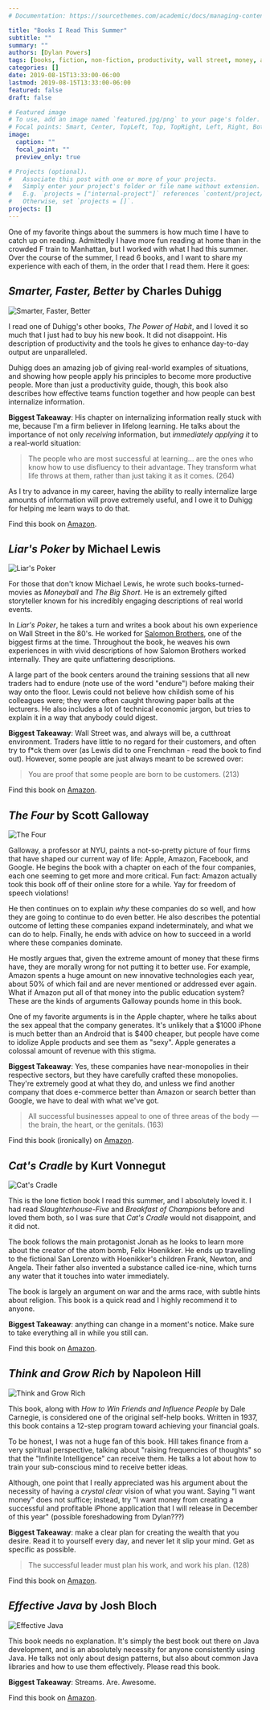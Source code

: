 ```yaml
---
# Documentation: https://sourcethemes.com/academic/docs/managing-content/

title: "Books I Read This Summer"
subtitle: ""
summary: ""
authors: [Dylan Powers]
tags: [books, fiction, non-fiction, productivity, wall street, money, amazon, apple, facebook, google, java]
categories: []
date: 2019-08-15T13:33:00-06:00
lastmod: 2019-08-15T13:33:00-06:00
featured: false
draft: false

# Featured image
# To use, add an image named `featured.jpg/png` to your page's folder.
# Focal points: Smart, Center, TopLeft, Top, TopRight, Left, Right, BottomLeft, Bottom, BottomRight.
image:
  caption: ""
  focal_point: ""
  preview_only: true

# Projects (optional).
#   Associate this post with one or more of your projects.
#   Simply enter your project's folder or file name without extension.
#   E.g. `projects = ["internal-project"]` references `content/project/deep-learning/index.md`.
#   Otherwise, set `projects = []`.
projects: []
---
```


One of my favorite things about the summers is how much time I have to catch up on reading. Admittedly I have more fun reading at home than in the crowded F train to Manhattan, but I worked with what I had this summer. Over the course of the summer, I read 6 books, and I want to share my experience with each of them, in the order that I read them. Here it goes:

## _Smarter, Faster, Better_ by Charles Duhigg

![Smarter, Faster, Better](sfb.jpeg)

I read one of Duhigg's other books, _The Power of Habit_, and I loved it so much that I just had to buy his new book. It did not disappoint. His description of productivity and the tools he gives to enhance day-to-day output are unparalleled. 

Duhigg does an amazing job of giving real-world examples of situations, and showing how people apply his principles to become more productive people. More than just a productivity guide, though, this book also describes how effective teams function together and how people can best internalize information.

**Biggest Takeaway**: His chapter on internalizing information really stuck with me, because I'm a firm believer in lifelong learning. He talks about the importance of not only _receiving_ information, but _immediately applying it_ to a real-world situation:

> The people who are most successful at learning... are the ones who know how to use disfluency to their advantage. They transform what life throws at them, rather than just taking it as it comes. (264)

As I try to advance in my career, having the ability to really internalize large amounts of information will prove extremely useful, and I owe it to Duhigg for helping me learn ways to do that.

Find this book on [Amazon](https://www.amazon.com/Smarter-Faster-Better-Transformative-Productivity/dp/0812983599/ref=sr_1_3?crid=3VE58XKTHXWD9&keywords=smarter+faster+better&qid=1565898014&s=books&sprefix=smarter+faster%2Cstripbooks%2C159&sr=1-3).

## _Liar's Poker_ by Michael Lewis

![Liar's Poker](lp.jpeg)

For those that don't know Michael Lewis, he wrote such books-turned-movies as _Moneyball_ and _The Big Short_. He is an extremely gifted storyteller known for his incredibly engaging descriptions of real world events. 

In _Liar's Poker_, he takes a turn and writes a book about his own experience on Wall Street in the 80's. He worked for [Salomon Brothers](https://en.wikipedia.org/wiki/Salomon_Brothers), one of the biggest firms at the time. Throughout the book, he weaves his own experiences in with vivid descriptions of how Salomon Brothers worked internally. They are quite unflattering descriptions. 

A large part of the book centers around the training sessions that all new traders had to endure (note use of the word "endure") before making their way onto the floor. Lewis could not believe how childish some of his colleagues were; they were often caught throwing paper balls at the lecturers. He also includes a lot of technical economic jargon, but tries to explain it in a way that anybody could digest.

**Biggest Takeaway**: Wall Street was, and always will be, a cutthroat environment. Traders have little to no regard for their customers, and often try to f*ck them over (as Lewis did to one Frenchman - read the book to find out). However, some people are just always meant to be screwed over:

> You are proof that some people are born to be customers. (213)

Find this book on [Amazon](https://www.amazon.com/Liars-Poker-Norton-Paperback-Michael/dp/039333869X/ref=sr_1_1?crid=24LK8FCCXGZDX&keywords=liar%27s+poker&qid=1565899441&s=books&sprefix=liar%27s+poker%2Caps%2C157&sr=1-1).

## _The Four_ by Scott Galloway

![The Four](tf.png)

Galloway, a professor at NYU, paints a not-so-pretty picture of four firms that have shaped our current way of life: Apple, Amazon, Facebook, and Google. He begins the book with a chapter on each of the four companies, each one seeming to get more and more critical. Fun fact: Amazon actually took this book off of their online store for a while. Yay for freedom of speech violations!

He then continues on to explain _why_ these companies do so well, and how they are going to continue to do even better. He also describes the potential outcome of letting these companies expand indeterminately, and what we can do to help. Finally, he ends with advice on how to succeed in a world where these companies dominate.

He mostly argues that, given the extreme amount of money that these firms have, they are morally wrong for not putting it to better use. For example, Amazon spents a huge amount on new innovative technologies each year, about 50% of which fail and are never mentioned or addressed ever again. What if Amazon put all of that money into the public education system? These are the kinds of arguments Galloway pounds home in this book.

One of my favorite arguments is in the Apple chapter, where he talks about the sex appeal that the company generates. It's unlikely that a $1000 iPhone is much better than an Android that is $400 cheaper, but people have come to idolize Apple products and see them as "sexy". Apple generates a colossal amount of revenue with this stigma. 

**Biggest Takeaway**: Yes, these companies have near-monopolies in their respective sectors, but they have carefully crafted these monopolies. They're extremely good at what they do, and unless we find another company that does e-commerce better than Amazon or search better than Google, we have to deal with what we've got.

> All successful businesses appeal to one of three areas of the body — the brain, the heart, or the genitals. (163)

Find this book (ironically) on [Amazon](https://www.amazon.com/Four-Hidden-Amazon-Facebook-Google/dp/0735213658/ref=sr_1_1?keywords=the+four&qid=1565900258&s=books&sr=1-1).

## _Cat's Cradle_ by Kurt Vonnegut

![Cat's Cradle](cc.png)

This is the lone fiction book I read this summer, and I absolutely loved it. I had read _Slaughterhouse-Five_ and _Breakfast of Champions_ before and loved them both, so I was sure that _Cat's Cradle_ would not disappoint, and it did not. 

The book follows the main protagonist Jonah as he looks to learn more about the creator of the atom bomb, Felix Hoenikker. He ends up travelling to the fictional San Lorenzo with Hoenikker's children Frank, Newton, and Angela. Their father also invented a substance called ice-nine, which turns any water that it touches into water immediately.

The book is largely an argument on war and the arms race, with subtle hints about religion. This book is a quick read and I highly recommend it to anyone.

**Biggest Takeaway**: anything can change in a moment's notice. Make sure to take everything all in while you still can.

Find this book on [Amazon](https://www.amazon.com/Cats-Cradle-Novel-Kurt-Vonnegut/dp/038533348X/ref=sr_1_2?keywords=cat%27s+cradle&qid=1565900661&s=books&sr=1-2).

## _Think and Grow Rich_ by Napoleon Hill

![Think and Grow Rich](tagr.jpeg)

This book, along with _How to Win Friends and Influence People_ by Dale Carnegie, is considered one of the original self-help books. Written in 1937, this book contains a 12-step program toward achieving your financial goals.

To be honest, I was not a huge fan of this book. Hill takes finance from a very spiritual perspective, talking about "raising frequencies of thoughts" so that the "Infinite Intelligence" can receive them. He talks a lot about how to train your sub-conscious mind to receive better ideas.

Although, one point that I really appreciated was his argument about the necessity of having a _crystal clear_ vision of what you want. Saying "I want money" does not suffice; instead, try "I want money from creating a successful and profitable iPhone application that I will release in December of this year" (possible foreshadowing from Dylan???)

**Biggest Takeaway**: make a clear plan for creating the wealth that you desire. Read it to yourself every day, and never let it slip your mind. Get as specific as possible.

> The successful leader must plan his work, and work his plan. (128)

Find this book on [Amazon](https://www.amazon.com/Think-Grow-Rich-Publication-Foundation-ebook/dp/B07P896HSJ/ref=sr_1_1_sspa?crid=26DVSBZU7ABHL&keywords=think+and+grow+rich&qid=1565900683&s=books&sprefix=think+%2Cstripbooks%2C171&sr=1-1-spons&psc=1&spLa=ZW5jcnlwdGVkUXVhbGlmaWVyPUExODZBRUtKNTRPNERGJmVuY3J5cHRlZElkPUEwODM5MzY4VExDQUQxUzU1T1hWJmVuY3J5cHRlZEFkSWQ9QTAzMzkzNzhNSFRJRjZWTjFCMkkmd2lkZ2V0TmFtZT1zcF9hdGYmYWN0aW9uPWNsaWNrUmVkaXJlY3QmZG9Ob3RMb2dDbGljaz10cnVl).

## _Effective Java_ by Josh Bloch

![Effective Java](ej.jpeg)

This book needs no explanation. It's simply the best book out there on Java development, and is an absolutely necessity for anyone consistently using Java. He talks not only about design patterns, but also about common Java libraries and how to use them effectively. Please read this book.

**Biggest Takeaway**: Streams. Are. Awesome.

Find this book on [Amazon](https://www.amazon.com/Effective-Java-Joshua-Bloch/dp/0134685997/ref=sr_1_3?keywords=effective+java&qid=1565901196&s=books&sr=1-3).